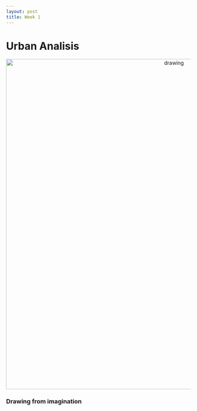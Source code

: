 ```yaml
---
layout: post
title: Week 1
---
```


# Urban Analisis




<p align="center">
  <img src="{{site.baseurl}}/assets/images/187_2238.jpg" alt="drawing" width="900"/>
</p>

### Drawing from imagination
